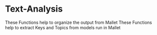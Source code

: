 # Text-Analysis
These Functions help to organize the output from Mallet
These Functions help to extract Keys and Topics from models run in Mallet
